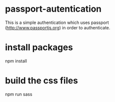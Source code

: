 # passport-autentication
This is a simple authentication which uses passport (http://www.passportjs.org) in order to authenticate.

# install packages
npm install

# build the css files
npm run sass



